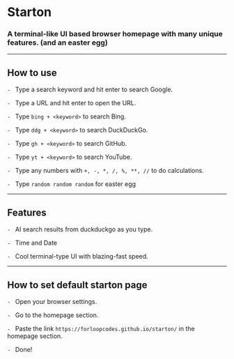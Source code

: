 # Starton

### A terminal-like UI based browser homepage with many unique features. (and an easter egg)

---
## How to use

`- ` Type a search keyword and hit enter to search Google.

`- ` Type a URL and hit enter to open the URL.

`- ` Type `bing + <keyword>` to search Bing.

`- ` Type `ddg + <keyword>` to search DuckDuckGo.

`- ` Type `gh + <keyword>` to search GitHub.

`- ` Type `yt + <keyword>` to search YouTube.

`- ` Type any numbers with `+, -, *, /, %, **, //` to do calculations.

`- ` Type `random random random` for easter egg

---
## Features

`- ` AI search results from duckduckgo as you type.

`- ` Time and Date

`- ` Cool terminal-type UI with blazing-fast speed.

---
## How to set default starton page

`- ` Open your browser settings.

`- ` Go to the homepage section.

`- ` Paste the link `https://forloopcodes.github.io/starton/` in the homepage section.

`- ` Done!
